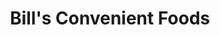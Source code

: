 ---
title: "Bill's Convenient Foods"
url: /river-grove/bills-convenient-foods/
shop: convenience
---